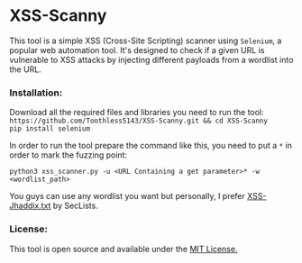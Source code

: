 # XSS-Scanny
This tool is a simple XSS (Cross-Site Scripting) scanner using `Selenium`, a popular web automation tool. It's designed to check if a given URL is vulnerable to XSS attacks by injecting different payloads from a wordlist into the URL.

### Installation:
Download all the required files and libraries you need to run the tool: <br>
`https://github.com/Toothless5143/XSS-Scanny.git && cd XSS-Scanny`<br>
`pip install selenium`

In order to run the tool prepare the command like this, you need to put a `*` in order to mark the fuzzing point:
```
python3 xss_scanner.py -u <URL Containing a get parameter>* -w <wordlist_path>
```

You guys can use any wordlist you want but personally, I prefer [XSS-Jhaddix.txt](https://github.com/danielmiessler/SecLists/blob/master/Fuzzing/XSS/XSS-Jhaddix.txt) by SecLists.

### License:
This tool is open source and available under the [MIT License.](/LICENSE)

